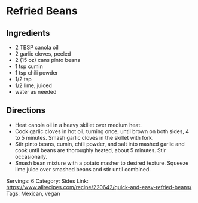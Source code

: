 # Refried Beans
## Ingredients
- 2 TBSP canola oil
- 2 garlic cloves, peeled
- 2 (15 oz) cans pinto beans
- 1 tsp cumin
- 1 tsp chili powder
- 1/2 tsp
- 1/2 lime, juiced
- water as needed
## Directions
- Heat canola oil in a heavy skillet over medium heat.
- Cook garlic cloves in hot oil, turning once, until brown on both sides, 4 to 5 minutes. Smash garlic cloves in the skillet with fork.
- Stir pinto beans, cumin, chili powder, and salt into mashed garlic and cook until beans are thoroughly heated, about 5 minutes. Stir occasionally.
- Smash bean mixture with a potato masher to desired texture. Squeeze lime juice over smashed beans and stir until combined.

Servings: 6
Category: Sides
Link: https://www.allrecipes.com/recipe/220642/quick-and-easy-refried-beans/
Tags: Mexican, vegan
